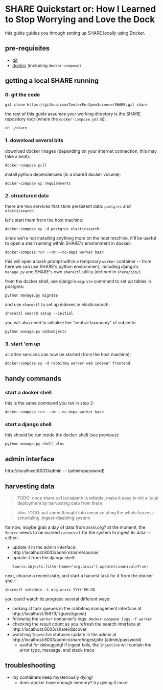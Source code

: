 # SHARE Quickstart or: How I Learned to Stop Worrying and Love the Dock

this guide guides you through setting up SHARE locally using Docker.

## pre-requisites
- [git](https://git-scm.com/)
- [docker](https://www.docker.com/) (including `docker-compose`)

## getting a local SHARE running

### 0. git the code
```
git clone https://github.com/CenterForOpenScience/SHARE.git share
```
the rest of this guide assumes your working directory is the SHARE repository root
(where the `docker-compose.yml` is):
```
cd ./share
```

### 1. download several bits
download docker images (depending on your internet connection, this may take a beat):
```
docker-compose pull
```
install python dependencies (in a shared docker volume):
```
docker-compose up requirements
```

### 2. structured data
there are two services that store persistent data: `postgres` and `elasticsearch`

let's start them from the host machine:
```
docker-compose up -d postgres elasticsearch
```

since we're not installing anything more on the host machine, it'll be useful to open
a shell running within SHARE's environment in docker:
```
docker-compose run --rm --no-deps worker bash
```
this will open a bash prompt within a temporary `worker` container -- from here we can
use SHARE's python environment, including django's `manage.py` and SHARE's own `sharectl`
utility (defined in `share/bin/`)

from the docker shell, use django's `migrate` command to set up tables in postgres:
```
python manage.py migrate
```
and use `sharectl` to set up indexes in elasticsearch:
```
sharectl search setup --initial
```
you will also need to initialize the "central taxonomy" of subjects:

```
python manage.py addsubjects
```

### 3. start 'em up
all other services can now be started (from the host machine):
```
docker-compose up -d rabbitmq worker web indexer frontend
```

## handy commands

### start a docker shell

this is the same command you ran in step 2:

```
docker-compose run --rm --no-deps worker bash
```

### start a django shell

this should be run inside the docker shell (see previous):

```
python manage.py shell_plus
```

## admin interface
http://localhost:8003/admin -- (admin/password)

## harvesting data
> TODO: once share.osf.io/oaipmh is reliable, make it easy to init a local deployment by harvesting data from there

> also TODO: put some thought into unconvoluting the whole harvest-scheduling, ingest-disabling system

for now, maybe grab a day of data from arxiv.org? at the moment, the `Source` needs to be marked
`canonical` for the system to ingest its data -- either:
  - update it in the admin interface: http://localhost:8003/admin/share/source/
  - update it from the django shell:
    ```
    Source.objects.filter(name='org.arxiv').update(canonical=True)
    ```

next, choose a recent date, and start a harvest task for it from the docker shell:

```
sharectl schedule -t org.arxiv YYYY-MM-DD
```

you could watch its progress several different ways:
  - looking at task queues in the rabbitmq management interface at http://localhost:15673/ (guest/guest)
  - following the `worker` container's logs: `docker-compose logs -f worker`
  - checking the result count as you refresh the search interface at http://localhost:8003/share/discover
  - watching `IngestJob` statuses update in the admin at http://localhost:8003/admin/share/ingestjob/ (admin/password)
    - useful for debugging! if ingest fails, the `IngestJob` will contain the error type, message, and stack trace

## troubleshooting
- my containers keep mysteriously dying!
  - does docker have enough memory? try giving it more
